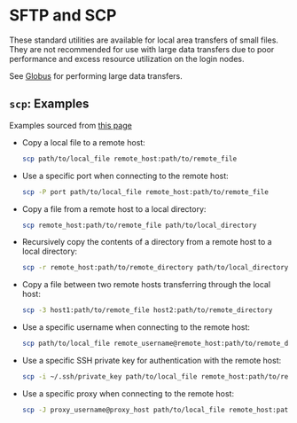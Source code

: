 # SFTP and SCP

These standard utilities are available for local area transfers of small files. They are not recommended for use with large data transfers due to poor performance and excess resource utilization on the login nodes.

See [Globus](using-globus.md) for performing large data transfers.

## `scp`: Examples

Examples sourced from [this page](https://tldr.inbrowser.app/pages/common/scp)

- Copy a local file to a remote host:

    ```bash
    scp path/to/local_file remote_host:path/to/remote_file
    ```

- Use a specific port when connecting to the remote host:

    ```bash
    scp -P port path/to/local_file remote_host:path/to/remote_file
    ```

- Copy a file from a remote host to a local directory:

    ```bash
    scp remote_host:path/to/remote_file path/to/local_directory
    ```

- Recursively copy the contents of a directory from a remote host to a local directory:

    ```bash
    scp -r remote_host:path/to/remote_directory path/to/local_directory
    ```

- Copy a file between two remote hosts transferring through the local host:

    ```bash
    scp -3 host1:path/to/remote_file host2:path/to/remote_directory
    ```

- Use a specific username when connecting to the remote host:

    ```bash
    scp path/to/local_file remote_username@remote_host:path/to/remote_directory
    ```

- Use a specific SSH private key for authentication with the remote host:

    ```bash
    scp -i ~/.ssh/private_key path/to/local_file remote_host:path/to/remote_file
    ```

- Use a specific proxy when connecting to the remote host:

    ```bash
    scp -J proxy_username@proxy_host path/to/local_file remote_host:path/to/remote_file
    ```
